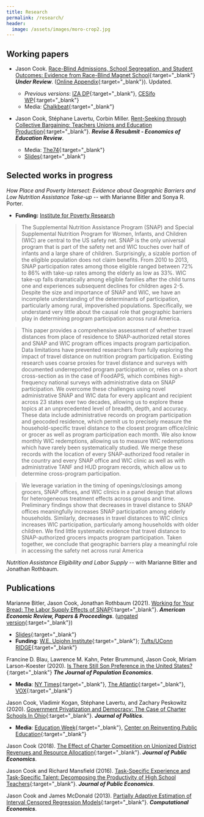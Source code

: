 ```yaml
---
title: Research
permalink: /research/
header:
  image: /assets/images/moro-crop2.jpg
---
```


## Working papers

- Jason Cook. [Race-Blind Admissions, School Segregation, and Student Outcomes: Evidence from Race-Blind Magnet School](https://papers.ssrn.com/sol3/papers.cfm?abstract_id=3818304){:target="_blank"} **<i>Under Review</i>**. ([Online Appendix](https://drive.google.com/file/d/1w3GBpFcCJ2A_BAb9VxE-zIAF4YT3y1ip/view?usp=sharing){:target="_blank"}). Updated.
	- <i>Previous versions</i>: [IZA DP](https://www.iza.org/publications/dp/11909/race-blind-admissions-school-segregation-and-student-outcomes-evidence-from-race-blind-magnet-school-lotteries){:target="_blank"}, [CESifo WP](https://www.cesifo.org/en/publikationen/2018/working-paper/race-blind-admissions-school-segregation-and-student-outcomes){:target="_blank"}
	- Media: [Chalkbeat](https://www.chalkbeat.org/posts/us/2018/07/25/the-feds-are-discouraging-districts-from-using-race-to-integrate-schools-a-new-study-points-to-a-potential-downside/){:target="_blank"}

- Jason Cook, Stéphane Lavertu, Corbin Miller. [Rent-Seeking through Collective Bargaining: Teachers Unions and Education Production](https://urldefense.com/v3/__https:/www.edworkingpapers.com/ai20-316__;!!KGKeukY!n-2ngSghBP2VYXkh23zwoppBPXL9AM0DmHVW6TGe-RkGQXi8-Z6Hfzy5r6sGMmiq$){:target="_blank"}. **<i>Revise & Resubmit - Economics of Education Review</i>**.
	- Media: [The74](https://nam12.safelinks.protection.outlook.com/?url=https%3A%2F%2Fwww.the74million.org%2Fteachers-unions-lift-salaries-and-school-spending-research-shows-but-evidence-on-student-achievement-is-mixed%2F&data=04%7C01%7CJBC50%40pitt.edu%7C708d05e59df84c6e4dc808d8f5d20bbb%7C9ef9f489e0a04eeb87cc3a526112fd0d%7C1%7C0%7C637529629780979704%7CUnknown%7CTWFpbGZsb3d8eyJWIjoiMC4wLjAwMDAiLCJQIjoiV2luMzIiLCJBTiI6Ik1haWwiLCJXVCI6Mn0%3D%7C1000&sdata=AmBmuUVbtloULCwOGp3CcdX%2BCxv0A3M6wOhXYeN7188%3D&reserved=0){:target="_blank"}
	- [Slides](https://drive.google.com/file/d/1xqCYBB4jPps5uwHa74mjz20sF9rdpdPA/view?usp=sharing){:target="_blank"}



## Selected works in progress

*How Place and Poverty Intersect: Evidence about Geographic Barriers and Low Nutrition Assistance Take-up* -- with Marianne Bitler and Sonya R. Porter.
- **Funding:** [Institute for Poverty Research](https://www.irp.wisc.edu/)

> The Supplemental Nutrition Assistance Program (SNAP) and Special Supplemental Nutrition Program for Women, Infants, and Children (WIC) are central to the US safety net. SNAP is the only universal program that is part of the safety net and WIC touches over half of infants and a large share of children. Surprisingly, a sizable portion of the eligible population does not claim benefits. From 2010 to 2013, SNAP participation rates among those eligible ranged between 72% to 86% with take-up rates among the elderly as low as 33%. WIC take-up falls dramatically among eligible families after the child turns one and experiences subsequent declines for children ages 2-5. Despite the size and importance of SNAP and WIC, we have an incomplete understanding of the determinants of participation, particularly among rural, impoverished populations. Specifically, we understand very little about the causal role that geographic barriers play in determining program participation across rural America.

> This paper provides a comprehensive assessment of whether travel distances from place of residence to SNAP-authorized retail stores and SNAP and WIC program offices impacts program participation. Data limitations have prevented researchers from fully exploring the impact of travel distance on nutrition program participation. Existing research uses coarse proxies for travel distance and surveys with documented underreported program participation or, relies on a short cross-section as in the case of FoodAPS, which combines high-frequency national surveys with administrative data on SNAP participation. We overcome these challenges using novel administrative SNAP and WIC data for every applicant and recipient across 23 states over two decades, allowing us to explore these topics at an unprecedented level of breadth, depth, and accuracy. These data include administrative records on program participation and geocoded residence, which permit us to precisely measure the household-specific travel distance to the closest program office/clinic or grocer as well as program participation each month. We also know monthly WIC redemptions, allowing us to measure WIC redemptions which have rarely been systematically studied. We merge these records with the location of every SNAP-authorized food retailer in the country and every SNAP office and WIC clinic as well as with administrative TANF and HUD program records, which allow us to determine cross-program participation.

> We leverage variation in the timing of openings/closings among grocers, SNAP offices, and WIC clinics in a panel design that allows for heterogeneous treatment effects across groups and time. Preliminary findings show that decreases in travel distance to SNAP offices meaningfully increases SNAP participation among elderly households. Similarly, decreases in travel distances to WIC clinics increases WIC participation, particularly among households with older children. We find little systematic evidence that travel distance to SNAP-authorized grocers impacts program participation. Taken together, we conclude that geographic barriers play a meaningful role in accessing the safety net across rural America


*Nutrition Assistance Eligibility and Labor Supply* -- with Marianne Bitler and Jonathan Rothbaum.


## Publications

Marianne Bitler, Jason Cook, Jonathan Rothbaum (2021). [Working for Your Bread: The Labor Supply Effects of SNAP](https://www.aeaweb.org/articles?id=10.1257/pandp.20211094){:target="_blank"}. **<i>American Economic Review, Papers & Proceedings</i>**. ([ungated version](https://github.com/jasoncookecon/econ4651/blob/master/AEAPP_2021_BCR/Working_for_your_Bread.pdf){:target="_blank"})
- [Slides](https://rawcdn.githack.com/jasoncookecon/econ4651/666652dd25306c2c4cdeb9e7a5f7ee3759699900/AEAPP_2021_BCR/AEAPP_Bitler_Cook_Rothbaum.html){:target="_blank"}
- **Funding**: [W.E. Upjohn Institute](https://research.upjohn.org/grants/){:target="_blank"}; [Tufts/UConn RIDGE](https://ridge.nutrition.tufts.edu/research-grants/2019){:target="_blank"}

Francine D. Blau, Lawrence M. Kahn, Peter Brummund, Jason Cook, Miriam Larson-Koester (2020). [Is There Still Son Preference in the United States?](https://link.springer.com/article/10.1007/s00148-019-00760-7){:target="_blank"} **<i>The Journal of Population Economics</i>**.
- **Media**: [NY Times](https://www.nytimes.com/2018/03/05/upshot/americans-might-no-longer-prefer-sons-over-daughters.html){:target="_blank"}, [The Atlantic](https://www.theatlantic.com/family/archive/2018/11/parent-disappointed-child-gender-sex-preference/576907/){:target="_blank"}, [VOX](https://voxeu.org/article/declining-son-preference-us?utm_source=hootsuite&utm_medium=&utm_term=&utm_content=&utm_campaign=){:target="_blank"}

Jason Cook, Vladimir Kogan, Stéphane Lavertu, and Zachary Peskowitz (2020). [Government Privatization and Democracy: The Case of Charter Schools In Ohio](https://www.journals.uchicago.edu/doi/10.1086/705818){:target="_blank"}. **<i>Journal of Politics</i>**.
- **Media**: [Education Week](http://blogs.edweek.org/edweek/District_Dossier/2019/06/charter_enrollment_school_board_elections.html?cmp=eml-enl-eu-news3&M=58851711&U=1601695&UUID=45c005197da02c5992c9935b4883212f){:target="_blank"}, [Center on Reinventing Public Education](https://www.crpe.org/thelens/how-charter-schools-help-cultivate-good-citizenship){:target="_blank"}

Jason Cook (2018). [The Effect of Charter Competition on Unionized District Revenues and Resource Allocation](http://authors.elsevier.com/sd/article/S0047272717302050){:target="_blank"}. **<i>Journal of Public Economics</i>**.

Jason Cook and Richard Mansfield (2016). [Task-Specific Experience and Task-Specific Talent: Decomposing the Productivity of High School Teachers](http://www.sciencedirect.com/science/article/pii/S0047272716300299){:target="_blank"}. **<i>Journal of Public Economics</i>**. 

Jason Cook and James McDonald (2013). [Partially Adaptive Estimation of Interval Censored Regression Models](https://link.springer.com/article/10.1007/s10614-012-9324-0){:target="_blank"}. **<i>Computational Economics</i>**. 

